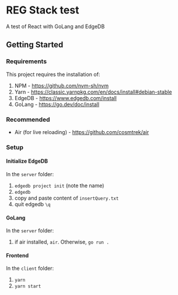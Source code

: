 # REG Stack test
A test of React with GoLang and EdgeDB

## Getting Started 

### Requirements
This project requires the installation of:
1. NPM - https://github.com/nvm-sh/nvm
2. Yarn - https://classic.yarnpkg.com/en/docs/install#debian-stable
3. EdgeDB - https://www.edgedb.com/install
4. GoLang - https://go.dev/doc/install

### Recommended
  - Air (for live reloading) - https://github.com/cosmtrek/air

### Setup

#### Initialize EdgeDB
In the `server` folder:
1. `edgedb project init` (note the name)
2. `edgedb`
3. copy and paste content of `insertQuery.txt`
4. quit edgedb `\q`

#### GoLang
In the `server` folder:
1. if air installed, `air`. Otherwise, `go run .`

#### Frontend
In the `client` folder:
1. `yarn`
2. `yarn start`